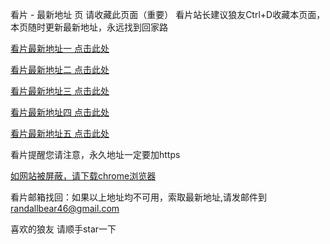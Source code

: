 看片 - 最新地址 页
请收藏此页面（重要） 看片站长建议狼友Ctrl+D收藏本页面，本页随时更新最新地址，永远找到回家路

[看片最新地址一 点击此处](https://6996ccc.com)

[看片最新地址二 点击此处](https://6996ddd.com)

[看片最新地址三 点击此处](https://6996eee.com)

[看片最新地址四 点击此处](https://6996ggg.com)

[看片最新地址五 点击此处](https://6996nnn.com)

看片提醒您请注意，永久地址一定要加https

[如网站被屏蔽，请下载chrome浏览器](https://8xe23.com/chrome_93.0.4577.82.apk)

看片邮箱找回：如果以上地址均不可用，索取最新地址,请发邮件到 [randallbear46@gmail.com](mailto:randallbear46@gmail.com)

喜欢的狼友 请顺手star一下
